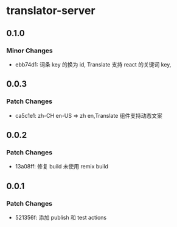 # translator-server

## 0.1.0

### Minor Changes

- ebb74d1: 词条 key 的换为 id, Translate 支持 react 的关键词 key,

## 0.0.3

### Patch Changes

- ca5c1e1: zh-CH en-US => zh en,Translate 组件支持动态文案

## 0.0.2

### Patch Changes

- 13a08ff: 修复 build 未使用 remix build

## 0.0.1

### Patch Changes

- 521356f: 添加 publish 和 test actions
